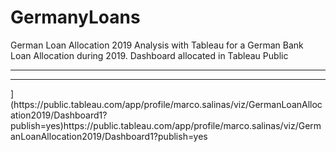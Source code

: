 # GermanyLoans
German Loan Allocation 2019
Analysis with Tableau for a German Bank Loan Allocation during 2019.
Dashboard allocated in Tableau Public

<hr>
<hr>
](https://public.tableau.com/app/profile/marco.salinas/viz/GermanLoanAllocation2019/Dashboard1?publish=yes)https://public.tableau.com/app/profile/marco.salinas/viz/GermanLoanAllocation2019/Dashboard1?publish=yes
